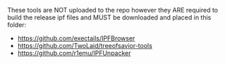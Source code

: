 These tools are NOT uploaded to the repo however they ARE required to build the release ipf files and MUST be downloaded and placed in this folder:

- https://github.com/exectails/IPFBrowser
- https://github.com/TwoLaid/treeofsavior-tools
- https://github.com/r1emu/IPFUnpacker
